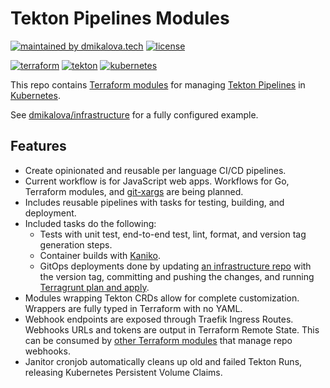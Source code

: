 # Tekton Pipelines Modules

[![maintained by dmikalova.tech](https://img.shields.io/static/v1?&color=ccff90&label=maintained%20by&labelColor=424242&logo=&logoColor=fff&message=dmikalova.tech)](https://www.terraform.io/)
[![license](https://img.shields.io/static/v1?&color=e9e9e9&label=license&labelColor=424242&logo=&logoColor=fff&message=apache)](LICENSE)

[![terraform](https://img.shields.io/static/v1?&color=844fba&label=%20&labelColor=424242&logo=terraform&logoColor=fff&message=terraform)](https://www.terraform.io/)
[![tekton](https://img.shields.io/static/v1?&color=fd495c&label=%20&labelColor=424242&logo=tekton&logoColor=fff&message=tekton)](https://www.kubernetes.io/)
[![kubernetes](https://img.shields.io/static/v1?&color=326ce5&label=%20&labelColor=424242&logo=kubernetes&logoColor=fff&message=kubernetes)](https://www.kubernetes.io/)

This repo contains [Terraform modules](https://www.terraform.io/docs/language/modules/index.html) for managing [Tekton Pipelines](https://tekton.dev/) in [Kubernetes](https://kubernetes.io/).

See [dmikalova/infrastructure](https://gitlab.com/dmikalova/infrastructure/-/blob/main/digitalocean/e91e63/services/tekton/workflows/terragrunt.hcl) for a fully configured example.

## Features

- Create opinionated and reusable per language CI/CD pipelines.
- Current workflow is for JavaScript web apps. Workflows for Go, Terraform modules, and [git-xargs](https://github.com/gruntwork-io/git-xargs) are being planned.
- Includes reusable pipelines with tasks for testing, building, and deployment.
- Included tasks do the following:
  - Tests with unit test, end-to-end test, lint, format, and version tag generation steps.
  - Container builds with [Kaniko](https://github.com/GoogleContainerTools/kaniko).
  - GitOps deployments done by updating [an infrastructure repo](https://gitlab.com/dmikalova/infrastructure/-/commit/2b2eb3eb3f58fd475310f89efb59a067775ac5b4) with the version tag, committing and pushing the changes, and running [Terragrunt plan and apply](https://terragrunt.gruntwork.io/).
- Modules wrapping Tekton CRDs allow for complete customization. Wrappers are fully typed in Terraform with no YAML.
- Webhook endpoints are exposed through Traefik Ingress Routes. Webhooks URLs and tokens are output in Terraform Remote State. This can be consumed by [other Terraform modules](https://gitlab.com/e91e63/terraform-gitlab-projects/-/tree/main/modules/webhooks) that manage repo webhooks.
- Janitor cronjob automatically cleans up old and failed Tekton Runs, releasing Kubernetes Persistent Volume Claims.
